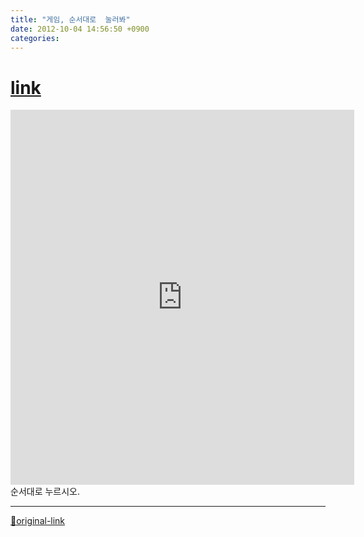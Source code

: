 ```yaml
---
title: "게임, 순서대로  눌러봐"
date: 2012-10-04 14:56:50 +0900
categories: 
---
```

  

[link](http://mins01.com/web_work/fun/game_seq/game_seq.php?)
=============================================================

<iframe frameborder="0" height="600" src="http://mins01.com/web_work/fun/game_seq/game_seq.php" style="border-width: 0px; " width="550"></iframe>순서대로 누르시오.




***
[🔗original-link](http://www.mins01.com/mh/tech/read/803)